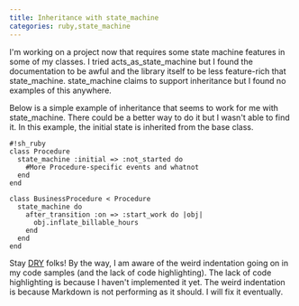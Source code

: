 ```yaml
---
title: Inheritance with state_machine
categories: ruby,state_machine
---
```


I'm working on a project now that requires some state machine features in some of my classes. I tried acts_as_state_machine but I found the documentation to be awful and the library itself to be less feature-rich that state_machine. state_machine claims to support inheritance but I found no examples of this anywhere.

Below is a simple example of inheritance that seems to work for me with state_machine. There could be a better way to do it but I wasn't able to find it. In this example, the initial state is inherited from the base class.

    #!sh_ruby
    class Procedure
      state_machine :initial => :not_started do
        #More Procedure-specific events and whatnot
      end
    end

    class BusinessProcedure < Procedure
      state_machine do
        after_transition :on => :start_work do |obj|
          obj.inflate_billable_hours
        end
      end
    end

Stay [DRY](http://en.wikipedia.org/wiki/Don't_repeat_yourself) folks! By the way, I am aware of the weird indentation going on in my code samples (and the lack of code highlighting). The lack of code highlighting is because I haven't implemented it yet. The weird indentation is because Markdown is not performing as it should. I will fix it eventually.